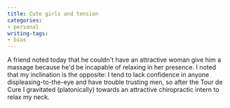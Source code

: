 ```yaml
---
title: Cute girls and tension
categories:
- personal
writing-tags:
- bias
---
```


A friend noted today that he couldn't have an attractive woman give him a massage because he'd be incapable of relaxing in her presence.  I noted that my inclination is the opposite: I tend to lack confidence in anyone displeasing-to-the-eye and have trouble trusting men, so after the Tour de Cure I gravitated (platonically) towards an attractive chiropractic intern to relax my neck.
